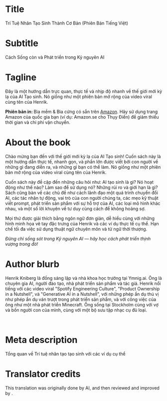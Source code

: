 # Title

Trí Tuệ Nhân Tạo Sinh Thành Cơ Bản (Phiên Bản Tiếng Việt)

# Subtitle

Cách Sống còn và Phát triển trong Kỷ nguyên AI

# Tagline

<p>Đây là một hướng dẫn trực quan, thực tế và nhịp độ nhanh về thế giới mới kỳ lạ của AI Tạo sinh. Nó giống như một phiên bản mở rộng của video viral cùng tên của Henrik. </p><p> </p><p><strong>Phiên bản in: </strong>Bìa mềm &amp; Bìa cứng có sẵn trên <a href="https://www.amazon.com/Generative-AI-Nutshell-Survive-Thrive/dp/B0DTK6ZVWX" target="_blank">Amazon</a>. Hãy sử dụng trang Amazon của quốc gia bạn (ví dụ: Amazon.se cho Thụy Điển) để giảm thiểu thời gian và chi phí vận chuyển.</p>

# About the book

<p>Chào mừng bạn đến với thế giới mới kỳ lạ của AI Tạo sinh! Cuốn sách này là một hướng dẫn thực tế, nhanh gọn, và phần lớn được viết bởi con người về những gì đang diễn ra, và những gì bạn có thể làm. Nó giống như một phiên bản mở rộng của video viral cùng tên của Henrik.</p><p> </p><p>Cuốn sách này đề cập đến những câu hỏi như: AI tạo sinh là gì? Nó hoạt động như thế nào? Làm sao để sử dụng nó? Những rủi ro và giới hạn là gì? Sách cũng bàn về các chủ đề như cách lãnh đạo một quá trình chuyển đổi AI, các tác nhân tự động, vai trò của con người chúng ta, các mẹo kỹ thuật viết prompt, phát triển sản phẩm với sự hỗ trợ của AI, các loại mô hình khác nhau, và một số lời khuyên về tư duy cùng cách để không hoảng sợ.</p><p> </p><p>Mọi thứ được giải thích bằng ngôn ngữ đơn giản, dễ hiểu cùng với những hình minh họa vẽ tay đặc trưng của Henrik và các ví dụ thực tế cụ thể. Hạn chế tối đa việc sử dụng thuật ngữ chuyên môn và từ ngữ thời thượng.</p><p> </p><p><em>Đừng chỉ sống sót trong Kỷ nguyên AI — hãy học cách phát triển thịnh vượng trong đó!</em></p>

# Author blurb

<p>Henrik Kniberg là đồng sáng lập và nhà khoa học trưởng tại Ymnig.ai. Ông là chuyên gia AI, người đào tạo, nhà phát triển sản phẩm và tác giả. Henrik nổi tiếng với các video viral "Spotify Engineering Culture", "Product Ownership in a Nutshell", và "Generative AI in a Nutshell", với những phép ẩn dụ thú vị như phép ẩn dụ ván trượt trong phát triển sản phẩm, và với công việc của ông như một nhà phát triển Minecraft. Ông sống tại Stockholm cùng với vợ và bốn người con của mình, cùng với một bộ sưu tập nhạc cụ đủ loại.</p><p><br></p>

# Meta description

Tổng quan về Trí tuệ nhân tạo tạo sinh với các ví dụ cụ thể

# Translator credits

This translation was originally done by AI, and then reviewed and improved by <insert your name here>.
